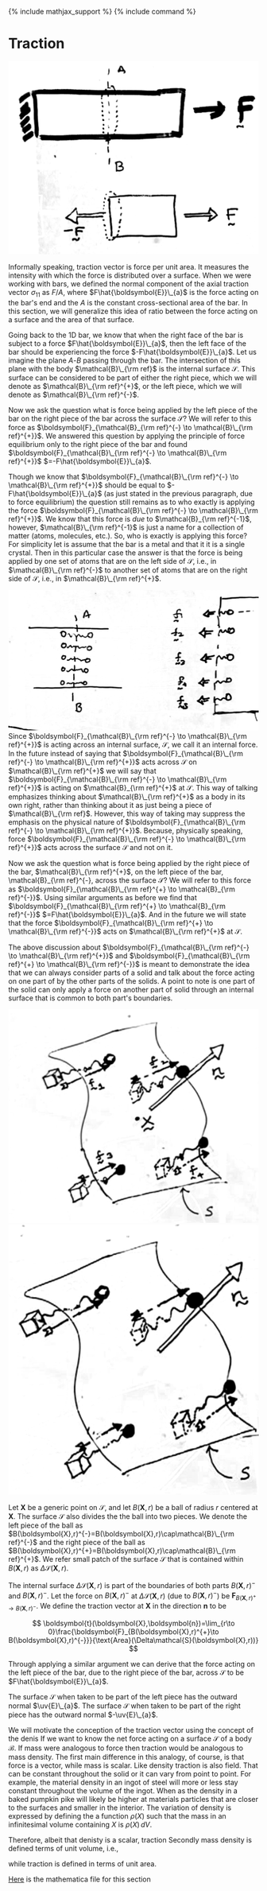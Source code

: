{% include mathjax_support %}
{% include command %}


# Traction

![](2021-10-02-20-23-45.png)

Informally speaking, traction vector is force per unit area. It measures the intensity with which the force is distributed over a surface. When we were working with bars, we defined the normal component of the axial traction vector $\sigma_{11}$ as $F/A$, where $F\hat{\boldsymbol{E}}\_{a}$ is the force acting on the bar's end and the $A$ is the constant cross-sectional area of the bar. In this section, we will generalize this idea of ratio between the force acting on a surface and the area of that surface. 


Going back to the 1D bar, we know that when the right face of the bar is subject to a force $F\hat{\boldsymbol{E}}\_{a}$, then the left face of the bar should be experiencing the force $-F\hat{\boldsymbol{E}}\_{a}$. Let us imagine  the plane $A$-$B$ passing through the bar. The intersection of this plane with the body $\mathcal{B}\_{\rm ref}$ is the internal surface $\mathcal{S}$. This surface can be considered to be part of either the right piece, which we will denote as $\mathcal{B}\_{\rm ref}^{+}$, or the left piece, which we will denote as $\mathcal{B}\_{\rm ref}^{-}$.


Now we ask the question what is force being applied by the left piece of the bar on the right piece of the bar across the surface $\mathcal{S}$? We will refer to this force as $\boldsymbol{F}_{\mathcal{B}_{\rm ref}^{-} \to \mathcal{B}\_{\rm ref}^{+}}$. We answered this question by applying the principle of force equilibrium only to the right piece of the bar and found $\boldsymbol{F}_{\mathcal{B}\_{\rm ref}^{-} \to \mathcal{B}\_{\rm ref}^{+}}$ $=-F\hat{\boldsymbol{E}}\_{a}$. 

Though we know that $\boldsymbol{F}_{\mathcal{B}\_{\rm ref}^{-} \to \mathcal{B}\_{\rm ref}^{+}}$ should be equal to  $-F\hat{\boldsymbol{E}}\_{a}$ (as just stated in the previous paragraph, due to force equilibrium) the question still remains as to who exactly is applying the force $\boldsymbol{F}_{\mathcal{B}\_{\rm ref}^{-} \to \mathcal{B}\_{\rm ref}^{+}}$. We know that this force is _due_ to $\mathcal{B}_{\rm ref}^{-1}$, however,  $\mathcal{B}\_{\rm ref}^{-1}$ is just a name for a collection of matter (atoms, molecules, etc.). So, who is exactly is applying this force? For simplicity let is assume that the bar is a metal and that it it is a  single crystal. Then in this particular case the answer is that the force is being applied by  one set of atoms that are on the left side of $\mathcal{S}$, i.e., in  $\mathcal{B}\_{\rm ref}^{-}$ to another set of atoms that are on the right side of $\mathcal{S}$, i.e., in $\mathcal{B}\_{\rm ref}^{+}$. 

![](2021-10-02-23-20-02.png)
Since $\boldsymbol{F}_{\mathcal{B}\_{\rm ref}^{-} \to \mathcal{B}\_{\rm ref}^{+}}$ is acting across an internal surface, $\mathcal{S}$, we call it an internal force. In the future instead of saying that $\boldsymbol{F}_{\mathcal{B}\_{\rm ref}^{-} \to \mathcal{B}\_{\rm ref}^{+}}$ acts across $\mathcal{S}$ on $\mathcal{B}\_{\rm ref}^{+}$ we will say that $\boldsymbol{F}_{\mathcal{B}\_{\rm ref}^{-} \to \mathcal{B}\_{\rm ref}^{+}}$ is acting on $\mathcal{B}_{\rm ref}^{+}$ at $\mathcal{S}$. This way of talking emphasizes thinking about $\mathcal{B}\_{\rm ref}^{+}$ as a body in its own right, rather than thinking about it as just being a piece of $\mathcal{B}\_{\rm ref}$. However, this way of taking may suppress the emphasis on the physical nature of  $\boldsymbol{F}_{\mathcal{B}\_{\rm ref}^{-} \to \mathcal{B}\_{\rm ref}^{+}}$. Because,  physically speaking,  force $\boldsymbol{F}_{\mathcal{B}\_{\rm ref}^{-} \to \mathcal{B}\_{\rm ref}^{+}}$  acts across the surface $\mathcal{S}$ and not on it.  

Now we ask the question what is force being applied by the right piece of the bar, $\mathcal{B}\_{\rm ref}^{+}$, on the left piece of the bar, \mathcal{B}\_{\rm ref}^{-}, across the surface $\mathcal{S}$? We will refer to this force as $\boldsymbol{F}_{\mathcal{B}\_{\rm ref}^{+} \to \mathcal{B}_{\rm ref}^{-}}$. Using similar arguments as before we find that $\boldsymbol{F}_{\mathcal{B}\_{\rm ref}^{+} \to \mathcal{B}_{\rm ref}^{-}}$ $=F\hat{\boldsymbol{E}}\_{a}$. And in the future we will state that the force  $\boldsymbol{F}_{\mathcal{B}\_{\rm ref}^{+} \to \mathcal{B}\_{\rm ref}^{-}}$  acts on $\mathcal{B}\_{\rm ref}^{+}$ at $\mathcal{S}$.



The above discussion about $\boldsymbol{F}_{\mathcal{B}\_{\rm ref}^{-} \to \mathcal{B}\_{\rm ref}^{+}}$ and $\boldsymbol{F}_{\mathcal{B}\_{\rm ref}^{+} \to \mathcal{B}\_{\rm ref}^{-}}$ is meant to demonstrate the idea  that we can always consider parts of a solid and talk about the force acting on one part of by the other parts of the solids. A point to note is one part of the solid can only apply a force on another part of solid through an internal surface that is common to both part's boundaries.  

![](2021-10-03-00-37-03.png)
![](2021-10-03-00-33-25.png)

Let $\boldsymbol{X}$ be a generic point on $\mathcal{S}$, and let $B(\boldsymbol{X},r)$ be a ball of radius $r$ centered at $\boldsymbol{X}$. The surface $\mathcal{S}$ also divides the the ball into two pieces. We denote  the left piece of the ball as $B(\boldsymbol{X},r)^{-}=B(\boldsymbol{X},r)\cap\mathcal{B}\_{\rm ref}^{-}$ and the right piece of the ball as $B(\boldsymbol{X},r)^{+}=B(\boldsymbol{X},r)\cap\mathcal{B}\_{\rm ref}^{+}$. We refer small patch of the surface $\mathcal{S}$ that is contained within $B(\boldsymbol{X},r)$ as $\Delta\mathcal{S}(\boldsymbol{X},r)$.  

The internal surface $\Delta\mathcal{S}(\boldsymbol{X},r)$ is part of the boundaries of both  parts $B(\boldsymbol{X},r)^{-}$ and $B(\boldsymbol{X},r)^{-}$. Let the force on  $B(\boldsymbol{X},r)^{-}$ at $\Delta\mathcal{S}(\boldsymbol{X},r)$ (due to $B(\boldsymbol{X},r)^{-}$) be $\boldsymbol{F}_{B(\boldsymbol{X},r)^{+}\to B(\boldsymbol{X},r)^{-}}$. We define the traction vector  at $\boldsymbol{X}$ in the direction $\boldsymbol{n}$ to be 

$$ 
\boldsymbol{t}(\boldsymbol{X},\boldsymbol{n})=\lim_{r\to 0}\frac{\boldsymbol{F}_{B(\boldsymbol{X},r)^{+}\to B(\boldsymbol{X},r)^{-}}}{\text{Area}(\Delta\mathcal{S}(\boldsymbol{X},r))}
$$


Through applying a similar argument we can derive that the force acting on the left piece of the bar, due to the right piece of the bar, across $\mathcal{S}$ to be $F\hat{\boldsymbol{E}}\_{a}$. 


The surface $\mathcal{S}$ when taken to be part of the left piece has the outward normal $\uv{E}\_{a}$. The surface $\mathcal{S}$ when taken to be part of the right piece has the outward normal $-\uv{E}\_{a}$. 


We will motivate the conception of the traction vector using the concept of the denis
If we want to know the net force acting on a surface $\mathcal{S}$ of a body $\mathcal{B}$. 
If mass were analogous to force then traction would be analogous to mass density. 
The first main difference in this analogy, of course, is that force is a vector, while mass is scalar. Like density traction is also field. That can be constant throughout the solid or it can vary from point to point. For example, the material density in an  ingot of steel will more or less stay constant throughout the volume of the ingot. When as the density in a baked pumpkin pike will likely be higher at materials particles that are closer to the surfaces and smaller in the interior. The variation of density is expressed by defining the a function  $\rho(X)$ such that the mass in an infinitesimal volume containing $X$ is $\rho(X)\, dV$.  




Therefore, albeit that denisty is a scalar, traction Secondly mass density is defined terms of unit volume, i.e., 

  while traction is defined in terms of unit area. 

[Here](./WFiles/SurfaceIntersection.nb) is the mathematica file for this section 